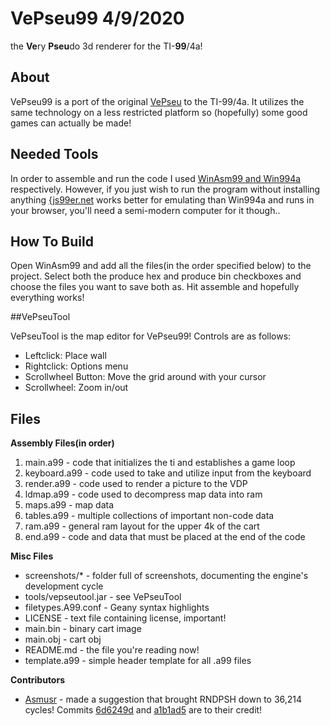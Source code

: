 # VePseu99 4/9/2020
the **Ve**ry **Pseu**do 3d renderer for the TI-**99**/4a!

## About

VePseu99 is a port of the original [VePseu](https://github.com/Gip-Gip/VePseu)
to the TI-99/4a. It utilizes the same technology on a less restricted platform
so (hopefully) some good games can actually be made!

## Needed Tools

In order to assemble and run the code I used
[WinAsm99 and Win994a](http://www.99er.net/win994a.shtml) respectively. However,
if you just wish to run the program without installing anything
[{js99er.net](https://js99er.net/#/) works better for emulating than Win994a
and runs in your browser, you'll need a semi-modern computer for it though..

## How To Build

Open WinAsm99 and add all the files(in the order specified below) to the
project. Select both the produce hex and produce bin checkboxes and
choose the files you want to save both as. Hit assemble and hopefully everything
works!

##VePseuTool

VePseuTool is the map editor for VePseu99! Controls are as follows:

* Leftclick: Place wall
* Rightclick: Options menu
* Scrollwheel Button: Move the grid around with your cursor
* Scrollwheel: Zoom in/out

## Files

**Assembly Files(in order)**

1. main.a99 - code that initializes the ti and establishes a game loop
2. keyboard.a99 - code used to take and utilize input from the keyboard
3. render.a99 - code used to render a picture to the VDP
4. ldmap.a99 - code used to decompress map data into ram
4. maps.a99 - map data
5. tables.a99 - multiple collections of important non-code data
6. ram.a99 - general ram layout for the upper 4k of the cart
7. end.a99 - code and data that must be placed at the end of the code

**Misc Files**

* screenshots/* - folder full of screenshots, documenting the engine's
development cycle
* tools/vepseutool.jar - see VePseuTool
* filetypes.A99.conf - Geany syntax highlights
* LICENSE - text file containing license, important!
* main.bin - binary cart image
* main.obj - cart obj
* README.md - the file you're reading now!
* template.a99 - simple header template for all .a99 files

**Contributors**
* [Asmusr](https://atariage.com/forums/profile/35226-asmusr/) - made a
suggestion that brought RNDPSH down to 36,214 cycles! Commits
[6d6249d](https://github.com/Gip-Gip/VePseu99/commit/6d6249d2efa2e430e64105df60e1ee7e93472cfc)
and
[a1b1ad5](https://github.com/Gip-Gip/VePseu99/commit/a1b1ad58f3fa526cafa3411c905633a4ac65de3d)
are to their credit!
